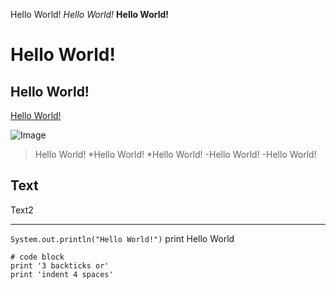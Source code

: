 Hello World!
_Hello World!_
__Hello World!__
# Hello World!
## Hello World!
[Hello World!](https://google.com)

![Image](https://pixabay.com/images/search/nature/)

>Hello World!
*Hello World!
*Hello World!
-Hello World!
-Hello World!

Text
---
Text2
***
`System.out.println("Hello World!")` print Hello World

```
# code block
print '3 backticks or'
print 'indent 4 spaces'
```
